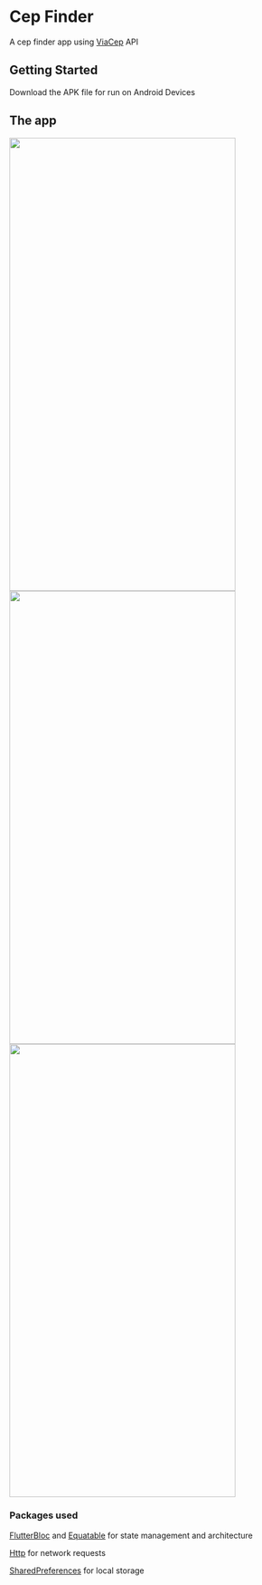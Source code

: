 # Cep Finder

A cep finder app using [ViaCep](https://viacep.com.br/) API

## Getting Started

Download the APK file for run on Android Devices


## The app
<img src="https://user-images.githubusercontent.com/33494009/184580436-8a3dcd78-873b-4939-b40d-ed6bd9288619.png" width="400" height="800">
<img src="https://user-images.githubusercontent.com/33494009/184580579-7904dc5c-4f18-43c9-b99a-63ee54b5e2b0.png" width="400" height="800">
<img src="https://user-images.githubusercontent.com/33494009/184580647-dfadfe5e-bd25-48d7-98ef-b9196632649f.png" width="400" height="800">


### Packages used
[FlutterBloc](https://pub.dev/packages/flutter_bloc) and [Equatable](https://pub.dev/packages/equatable) for state management and architecture


[Http](https://pub.dev/packages/http) for network requests


[SharedPreferences](https://pub.dev/packages/shared_preferences) for local storage
